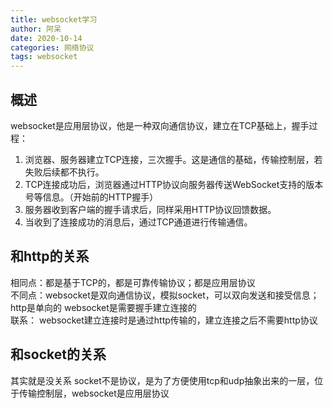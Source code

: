 ```yaml
---
title: websocket学习
author: 阿呆
date: 2020-10-14
categories: 网络协议
tags: websocket
---
```


## 概述
websocket是应用层协议，他是一种双向通信协议，建立在TCP基础上，握手过程：

1. 浏览器、服务器建立TCP连接，三次握手。这是通信的基础，传输控制层，若失败后续都不执行。
2. TCP连接成功后，浏览器通过HTTP协议向服务器传送WebSocket支持的版本号等信息。（开始前的HTTP握手）
3. 服务器收到客户端的握手请求后，同样采用HTTP协议回馈数据。
4. 当收到了连接成功的消息后，通过TCP通道进行传输通信。

## 和http的关系

相同点：都是基于TCP的，都是可靠传输协议；都是应用层协议  
不同点：websocket是双向通信协议，模拟socket，可以双向发送和接受信息；http是单向的
websocket是需要握手建立连接的  
联系： websocket建立连接时是通过http传输的，建立连接之后不需要http协议

## 和socket的关系
其实就是没关系
socket不是协议，是为了方便使用tcp和udp抽象出来的一层，位于传输控制层，websocket是应用层协议
